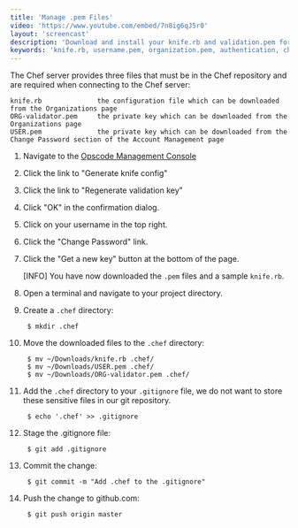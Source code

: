 ```yaml
---
title: 'Manage .pem Files'
video: 'https://www.youtube.com/embed/7n8ig6qJ5r0'
layout: 'screencast'
description: 'Download and install your knife.rb and validation.pem for Chef.'
keywords: 'knife.rb, username.pem, organization.pem, authentication, chef-repo, .chef'
---
```


The Chef server provides three files that must be in the Chef repository and are required when connecting to the Chef server:

    knife.rb              the configuration file which can be downloaded from the Organizations page
    ORG-validator.pem     the private key which can be downloaded from the Organizations page
    USER.pem              the private key which can be downloaded from the Change Password section of the Account Management page

1. Navigate to the [Opscode Management Console](https://manage.opscode.com/organizations)

1. Click the link to "Generate knife config"

1. Click the link to "Regenerate validation key"

1. Click "OK" in the confirmation dialog.

1. Click on your username in the top right.

1. Click the "Change Password" link.

1. Click the "Get a new key" button at the bottom of the page.

    [INFO] You have now downloaded the `.pem` files and a sample `knife.rb`.

1. Open a terminal and navigate to your project directory.

1. Create a `.chef` directory:

        $ mkdir .chef
1. Move the downloaded files to the `.chef` directory:

        $ mv ~/Downloads/knife.rb .chef/
        $ mv ~/Downloads/USER.pem .chef/
        $ mv ~/Downloads/ORG-validator.pem .chef/

1. Add the `.chef` directory to your `.gitignore` file, we do not want to store these sensitive files in our git repository.

        $ echo '.chef' >> .gitignore

1. Stage the .gitignore file:

        $ git add .gitignore

1. Commit the change:

        $ git commit -m "Add .chef to the .gitignore"

1. Push the change to github.com:

        $ git push origin master
